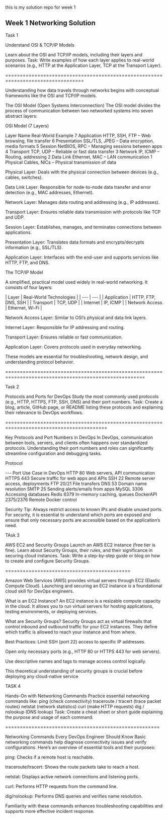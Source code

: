 this is my solution repo for week 1 
## Week 1 Networking Solution

Task 1 

Understand OSI & TCP/IP Models

Learn about the OSI and TCP/IP models, including their layers and purposes.
Task: Write examples of how each layer applies to real-world scenarios (e.g., HTTP at the Application Layer, TCP at the Transport Layer).

=================================================================================

Understanding how data travels through networks begins with conceptual frameworks like the OSI and TCP/IP models.

The OSI Model (Open Systems Interconnection)
The OSI model divides the process of communication between two networked systems into seven abstract layers:

OSI Model (7 Layers)

  Layer	Name	  Real-World Example
7	Application	  HTTP, SSH, FTP – Web browsing, file transfer
6	Presentation	SSL/TLS, JPEG – Data encryption, media formats
5	Session	      NetBIOS, RPC – Managing sessions between apps
4	Transport	    TCP, UDP – Reliable or fast data transfer
3	Network	      IP, ICMP – Routing, addressing
2	Data Link	    Ethernet, MAC – LAN communication
1	Physical	    Cables, NICs – Physical transmission of data


Physical Layer: Deals with the physical connection between devices (e.g., cables, switches).

Data Link Layer: Responsible for node-to-node data transfer and error detection (e.g., MAC addresses, Ethernet).

Network Layer: Manages data routing and addressing (e.g., IP addresses).

Transport Layer: Ensures reliable data transmission with protocols like TCP and UDP.

Session Layer: Establishes, manages, and terminates connections between applications.

Presentation Layer: Translates data formats and encrypts/decrypts information (e.g., SSL/TLS).

Application Layer: Interfaces with the end-user and supports services like HTTP, FTP, and DNS.


The TCP/IP Model

A simplified, practical model used widely in real-world networking. It consists of four layers:

| Layer | Real-World Technologies | | --- | --- | | Application | HTTP, FTP, DNS, SSH | | Transport | TCP, UDP | | Internet | IP, ICMP | | Network Access | Ethernet, Wi-Fi |

Network Access Layer: Similar to OSI’s physical and data link layers.

Internet Layer: Responsible for IP addressing and routing.

Transport Layer: Ensures reliable or fast communication.

Application Layer: Covers protocols used in everyday networking.

These models are essential for troubleshooting, network design, and understanding protocol behavior.

======================================================================================================

Task 2


Protocols and Ports for DevOps
Study the most commonly used protocols (e.g., HTTP, HTTPS, FTP, SSH, DNS) and their port numbers.
Task: Create a blog, article, GitHub page, or README listing these protocols and explaining their relevance to DevOps workflows.

 =========================================================================================

 Key Protocols and Port Numbers in DevOps
In DevOps, communication between tools, servers, and clients often happens over standardized protocols. Understanding their port numbers and roles can significantly streamline configuration and debugging tasks.

Protocol


  ---  Port	    Use Case in DevOps
HTTP	80	    Web servers, API communication
HTTPS	443	    Secure traffic for web apps and APIs
SSH	  22	     Remote server access, deployments
FTP	  20/21 	 File transfers
DNS	  53	     Domain name resolution
SMTP	25	    Sending alerts/emails from apps
MySQL	 3306	  Accessing databases
Redis	 6379	  In-memory caching, queues
DockerAPI 2375/2376	Remote Docker control

Security Tip: Always restrict access to known IPs and disable unused ports. For security, it is essential to understand which ports are exposed and ensure that only necessary ports are accessible based on the application’s need.

TAsk 3 

AWS EC2 and Security Groups
Launch an AWS EC2 instance (free tier is fine).
Learn about Security Groups, their rules, and their significance in securing cloud instances.
Task: Write a step-by-step guide or blog on how to create and configure Security Groups.

===========================================

Amazon Web Services (AWS) provides virtual servers through EC2 (Elastic Compute Cloud). Launching and securing an EC2 instance is a foundational cloud skill for DevOps engineers.

What is an EC2 Instance?
An EC2 instance is a resizable compute capacity in the cloud. It allows you to run virtual servers for hosting applications, testing environments, or deploying services.

What are Security Groups?
Security Groups act as virtual firewalls that control inbound and outbound traffic for your EC2 instances. They define which traffic is allowed to reach your instance and from where.

Best Practices:
Limit SSH (port 22) access to specific IP addresses.

Open only necessary ports (e.g., HTTP 80 or HTTPS 443 for web servers).

Use descriptive names and tags to manage access control logically.

This theoretical understanding of security groups is crucial before deploying any cloud-native service



TASK 4 

Hands-On with Networking Commands
Practice essential networking commands like:
ping (check connectivity)
traceroute / tracert (trace packet routes)
netstat (network statistics)
curl (make HTTP requests)
dig / nslookup (DNS lookup)
Task: Create a cheat sheet or short guide explaining the purpose and usage of each command.

=====================================================

 Networking Commands Every DevOps Engineer Should Know
Basic networking commands help diagnose connectivity issues and verify configurations. Here’s an overview of essential tools and their purposes:

ping:   Checks if a remote host is reachable.

traceroute/tracert: Shows the route packets take to reach a host.

netstat: Displays active network connections and listening ports.

curl: Performs HTTP requests from the command line.

dig/nslookup: Performs DNS queries and verifies name resolution.

Familiarity with these commands enhances troubleshooting capabilities and supports more effective incident response.



